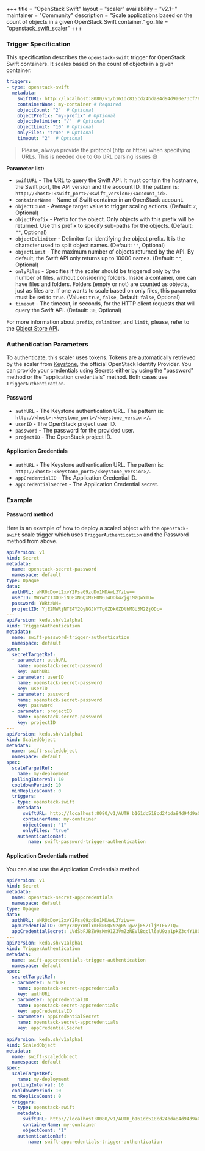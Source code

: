 +++
title = "OpenStack Swift"
layout = "scaler"
availability = "v2.1+"
maintainer = "Community"
description = "Scale applications based on the count of objects in a given OpenStack Swift container."
go_file = "openstack_swift_scaler"
+++

### Trigger Specification

This specification describes the `openstack-swift` trigger for OpenStack Swift containers. It scales based on the count of objects in a given container.

```yaml
triggers:
- type: openstack-swift
  metadata:
    swiftURL: http://localhost:8080/v1/b161dc815cd24bda84d94d9a0e73cf78  # Required
    containerName: my-container # Required
    objectCount: "2"  # Optional
    objectPrefix: "my-prefix" # Optional
    objectDelimiter: "/"  # Optional 
    objectLimit: "10" # Optional
    onlyFiles: "true" # Optional
    timeout: "2"  # Optional
```

> Please, always provide the protocol (http or https) when specifying URLs. This is needed due to Go URL parsing issues :sweat_smile:

**Parameter list:**

- `swiftURL` - The URL to query the Swift API. It must contain the hostname, the Swift port, the API version and the account ID. The pattern is: `http://<host>:<swift_port>/<swift_version>/<account_id>`.
- `containerName` - Name of Swift container in an OpenStack account.
- `objectCount` - Average target value to trigger scaling actions. (Default: `2`, Optional)
- `objectPrefix` - Prefix for the object. Only objects with this prefix will be returned. Use this prefix to specify sub-paths for the objects. (Default: `""`, Optional)
- `objectDelimiter` - Delimiter for identifying the object prefix. It is the character used to split object names. (Default: `""`, Optional)
- `objectLimit` - The maximum number of objects returned by the API. By default, the Swift API only returns up to 10000 names. (Default: `""`, Optional)
- `onlyFiles` - Specifies if the scaler should be triggered only by the number of files, without considering folders. Inside a container, one can have files and folders. Folders (empty or not) are counted as objects, just as files are. If one wants to scale based on only files, this parameter must be set to `true`. (Values: `true`, `false`, Default: `false`, Optional)
- `timeout` - The timeout, in seconds, for the HTTP client requests that will query the Swift API. (Default: `30`, Optional)

For more information about `prefix`, `delimiter`, and `limit`, please, refer to the [Object Store API](https://docs.openstack.org/api-ref/object-store/).

### Authentication Parameters

To authenticate, this scaler uses tokens. Tokens are automatically retrieved by the scaler from [Keystone](https://docs.openstack.org/keystone/latest/), the official OpenStack Identity Provider. You can provide your credentials using Secrets either by using the "password" method or the "application credentials" method. Both cases use `TriggerAuthentication`.

#### Password

- `authURL` - The Keystone authentication URL. The pattern is: `http://<host>:<keystone_port>/<keystone_version>/`.
- `userID` - The OpenStack project user ID.
- `password` - The password for the provided user.
- `projectID` - The OpenStack project ID.

#### Application Credentials

- `authURL` - The Keystone authentication URL. The pattern is: `http://<host>:<keystone_port>/<keystone_version>/`.
- `appCredentialID` - The Application Credential ID.
- `appCredentialSecret` - The Application Credential secret.

### Example

#### Password method

Here is an example of how to deploy a scaled object with the `openstack-swift` scale trigger which uses `TriggerAuthentication` and the Password method from above.

```yaml
apiVersion: v1
kind: Secret
metadata:
  name: openstack-secret-password
  namespace: default
type: Opaque
data:
  authURL: aHR0cDovL2xvY2FsaG9zdDo1MDAwL3YzLw==
  userID: MWYwYzI3ODFiNDExNGQxM2E0NGI4ODk4Zjg1MzQwYmU=
  password: YWRtaW4=
  projectID: YjE2MWRjNTE4Y2QyNGJkYTg0ZDk0ZDlhMGU3M2ZjODc=
---
apiVersion: keda.sh/v1alpha1
kind: TriggerAuthentication
metadata:
  name: swift-password-trigger-authentication
  namespace: default
spec:
  secretTargetRef:
  - parameter: authURL
    name: openstack-secret-password
    key: authURL
  - parameter: userID
    name: openstack-secret-password
    key: userID
  - parameter: password
    name: openstack-secret-password
    key: password
  - parameter: projectID
    name: openstack-secret-password
    key: projectID
---
apiVersion: keda.sh/v1alpha1
kind: ScaledObject
metadata:
  name: swift-scaledobject
  namespace: default
spec:
  scaleTargetRef:
    name: my-deployment
  pollingInterval: 10
  cooldownPeriod: 10
  minReplicaCount: 0
  triggers:
  - type: openstack-swift
    metadata:
      swiftURL: http://localhost:8080/v1/AUTH_b161dc518cd24bda84d94d9a0e73fc87
      containerName: my-container
      objectCount: "1"
      onlyFiles: "true"
    authenticationRef:
        name: swift-password-trigger-authentication
```

#### Application Credentials method

You can also use the Application Credentials method. 

```yaml
apiVersion: v1
kind: Secret
metadata:
  name: openstack-secret-appcredentials
  namespace: default
type: Opaque
data:
  authURL: aHR0cDovL2xvY2FsaG9zdDo1MDAwL3YzLw==
  appCredentialID: OWYyY2UyYWRlYmFkNGQxNzg0NTgwZjE5ZTljMTExZTQ=
  appCredentialSecret: LVdSbFJBZW9sMm91Z3VmZzNEVlBqcll6aU9za1pkZ3c4Y180XzRFU1pZREloT0RmajJkOHg0dU5yb3NudVIzWmxDVTZNLTVDT3R5NDFJX3M5R1N5Wnc=
---
apiVersion: keda.sh/v1alpha1
kind: TriggerAuthentication
metadata:
  name: swift-appcredentials-trigger-authentication
  namespace: default
spec:
  secretTargetRef:
  - parameter: authURL
    name: openstack-secret-appcredentials
    key: authURL
  - parameter: appCredentialID
    name: openstack-secret-appcredentials
    key: appCredentialID
  - parameter: appCredentialSecret
    name: openstack-secret-appcredentials
    key: appCredentialSecret
---
apiVersion: keda.sh/v1alpha1
kind: ScaledObject
metadata:
  name: swift-scaledobject
  namespace: default
spec:
  scaleTargetRef:
    name: my-deployment
  pollingInterval: 10
  cooldownPeriod: 10
  minReplicaCount: 0
  triggers:
  - type: openstack-swift
    metadata:
      swiftURL: http://localhost:8080/v1/AUTH_b161dc518cd24bda84d94d9a0e73fc87
      containerName: my-container
      objectCount: "1"
    authenticationRef:
        name: swift-appcredentials-trigger-authentication
```